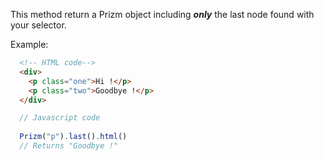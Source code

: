This method return a Prizm object including ___only___ the last node found with your selector.

Example:

``` html
  <!-- HTML code-->
  <div>
    <p class="one">Hi !</p>
    <p class="two">Goodbye !</p>
  </div>
```

``` js
  // Javascript code
  
  Prizm("p").last().html()
  // Returns "Goodbye !"
```
